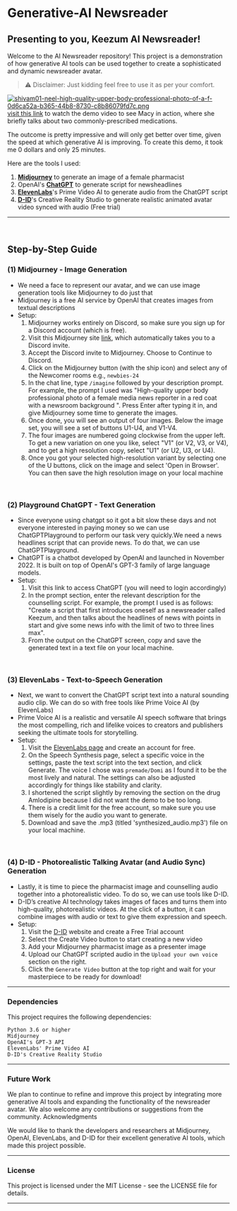 # Generative-AI Newsreader

## Presenting to you, **Keezum AI Newsreader**! 

Welcome to the AI Newsreader repository! This project is a demonstration of how generative AI tools can be used together to create a sophisticated and dynamic newsreader avatar. 

> :warning: Disclaimer: Just kidding feel free to use it as per your comfort.

[![shivam01-neel-high-quality-upper-body-professional-photo-of-a-f-0d6ca52a-b365-44b8-8730-c8b86079fd7c.png](https://i.postimg.cc/RZY6XMGD/shivam01-neel-high-quality-upper-body-professional-photo-of-a-f-0d6ca52a-b365-44b8-8730-c8b86079fd7c.png)](https://postimg.cc/qN8v7HPs)
<br>
[visit this link](https://youtube.com/shorts/mpRrZsIssGc?feature=share) to watch the demo video to see Macy in action, where she briefly talks about two commonly-prescribed medications. 

The outcome is pretty impressive and will only get better over time, given the speed at which generative AI is improving. To create this demo, it took me 0 dollars and only 25 minutes.

Here are the tools I used:
1. [**Midjourney**](https://midjourney.com/home/?callbackUrl=%2Fapp%2F) to generate an image of a female pharmacist
2. OpenAI's [**ChatGPT**](https://platform.openai.com/playground) to generate script for newsheadlines
3. [**ElevenLabs**](http://www.elevenlabs.io/)'s Prime Video AI to generate audio from the ChatGPT script
4. [**D-ID**](https://www.d-id.com/)'s Creative Reality Studio to generate realistic animated avatar video synced with audio (Free trial)

___
<br>

## Step-by-Step Guide

### (1) Midjourney - Image Generation
- We need a face to represent our avatar, and we can use image generation tools like Midjourney to do just that
- Midjourney is a free AI service by OpenAI that creates images from textual descriptions
- Setup:
    1. Midjourney works entirely on Discord, so make sure you sign up for a Discord account (which is free).
    2. Visit this Midjourney site [link](https://discord.gg/midjourney), which automatically takes you to a Discord invite.
    3. Accept the Discord invite to Midjourney. Choose to Continue to Discord.
    4. Click on the Midjourney  button (with the ship icon) and select any of the Newcomer rooms e.g., `newbies-24`
    5. In the chat line, type  `/imagine` followed by your description prompt. For example, the prompt I used was "High-quality upper body professional photo of a female media news reporter in a red coat with a newsroom background ". Press Enter after typing it in, and give Midjourney some time to generate the images. 
    6. Once done, you will see an output of four images. Below the image set, you will see a set of buttons U1-U4, and V1-V4.
    7. The four images are numbered going clockwise from the upper left. To get a new variation on one you like, select "V1" (or V2, V3, or V4), and to get a high resolution copy, select "U1" (or U2, U3, or U4).
    8. Once you got your selected high-resolution variant by selecting one of the U buttons, click on the image and select 'Open in Browser'. You can then save the high resolution image on your local machine


<br>

### (2) Playground ChatGPT - Text Generation
- Since everyone using chatgpt so it got a bit slow these days and not everyone interested in paying money so we can use ChatGPTPlayground to perform our task very quickly.We need a news headlines script that can provide news. To do that, we can use ChatGPTPlayground.
- ChatGPT is a chatbot developed by OpenAI and launched in November 2022. It is built on top of OpenAI's GPT-3 family of large language models.
- Setup:
    1. Visit this link to access ChatGPT (you will need to login accordingly)
    2. In the prompt section, enter the relevant description for the counselling script. For example, the prompt I used is as follows: "Create a script that first introduces oneself as a newsreader called Keezum, and then talks about the headlines of news with points in start and give some news info with the limit of two to three lines max".
    3. From the output on the ChatGPT screen, copy and save the generated text in a text file on your local machine.

<br>

### (3) ElevenLabs - Text-to-Speech Generation
- Next, we want to convert the ChatGPT script text into a natural sounding audio clip. We can do so with free tools like Prime Voice AI (by ElevenLabs)
- Prime Voice AI is a realistic and versatile AI speech software that brings the most compelling, rich and lifelike voices to creators and publishers seeking the ultimate tools for storytelling.
- Setup:
    1. Visit the [ElevenLabs page](https://beta.elevenlabs.io/) and create an account for free.
    2. On the Speech Synthesis page, select a specific voice in the settings, paste the text script into the text section, and click Generate. The voice I chose was `premade/Domi` as I found it to be the most lively and natural. The settings can also be adjusted accordingly for things like stability and clarity.
    3. I shortened the script slightly by removing the section on the drug Amlodipine because I did not want the demo to be too long.
    4. There is a credit limit for the free account, so make sure you use them wisely for the audio you want to generate.
    5. Download and save the .mp3 (titled 'synthesized_audio.mp3') file on your local machine.

<br>

### (4) D-ID - Photorealistic Talking Avatar (and Audio Sync) Generation
- Lastly, it is time to piece the pharmacist image and counselling audio together into a photorealistic video. To do so, we can use tools like D-ID.
- D-ID’s creative AI technology takes images of faces and turns them into high-quality, photorealistic videos. At the click of a button, it can combine images with audio or text to give them expression and speech.
- Setup:
    1. Visit the [D-ID](https://www.d-id.com/) website and create a Free Trial account
    2. Select the Create Video button to start creating a new video
    3. Add your Midjourney pharmacist image as a presenter image
    4. Upload our ChatGPT scripted audio in the `Upload your own voice` section on the right.
    5. Click the `Generate Video` button at the top right and wait for your masterpiece to be ready for download!

___
### Dependencies

This project requires the following dependencies:

    Python 3.6 or higher
    Midjourney
    OpenAI's GPT-3 API
    ElevenLabs' Prime Video AI
    D-ID's Creative Reality Studio
___
### Future Work

We plan to continue to refine and improve this project by integrating more generative AI tools and expanding the functionality of the newsreader avatar. We also welcome any contributions or suggestions from the community.
Acknowledgments

We would like to thank the developers and researchers at Midjourney, OpenAI, ElevenLabs, and D-ID for their excellent generative AI tools, which made this project possible.
___
### License

This project is licensed under the MIT License - see the LICENSE file for details.

___
